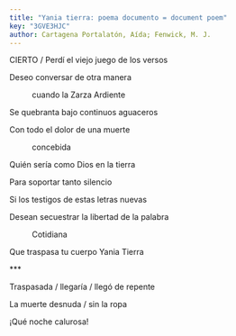 ```yaml
---
title: "Yania tierra: poema documento = document poem"
key: "3GVE3HJC"
author: Cartagena Portalatón, Aída; Fenwick, M. J.
---
```

<div data-schema-version="8"><p>CIERTO / Perdí el viejo juego de los versos</p> <p>Deseo conversar de otra manera</p> <p style="padding-left: 40px" data-indent="1">cuando la Zarza Ardiente</p> <p>Se quebranta bajo continuos aguaceros</p> <p>Con todo el dolor de una muerte</p> <p style="padding-left: 40px" data-indent="1">concebida</p> <p>Quién sería como Dios en la tierra</p> <p>Para soportar tanto silencio</p> <p>Si los testigos de estas letras nuevas</p> <p>Desean secuestrar la libertad de la palabra</p> <p style="padding-left: 40px" data-indent="1">Cotidiana</p> <p>Que traspasa tu cuerpo Yania Tierra</p> <p>***</p> <p>Traspasada / llegaría / llegó de repente</p> <p>La muerte desnuda / sin la ropa</p> <p>¡Qué noche calurosa!</p> </div>